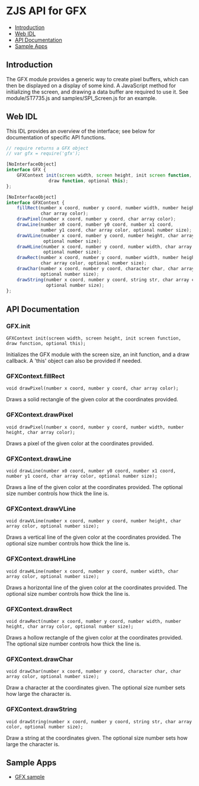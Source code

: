 ZJS API for GFX
===============

* [Introduction](#introduction)
* [Web IDL](#web-idl)
* [API Documentation](#api-documentation)
* [Sample Apps](#sample-apps)

Introduction
------------
The GFX module provides a generic way to create pixel buffers, which can then
be displayed on a display of some kind.  A JavaScript method for initializing
the screen, and drawing a data buffer are required to use it.
See module/ST7735.js and samples/SPI_Screen.js for an example.

Web IDL
-------
This IDL provides an overview of the interface; see below for documentation of
specific API functions.

```javascript
// require returns a GFX object
// var gfx = require('gfx');

[NoInterfaceObject]
interface GFX {
    GFXContext init(screen width, screen height, init screen function,
                draw function, optional this);
};

[NoInterfaceObject]
interface GFXContext {
    fillRect(number x coord, number y coord, number width, number height,
             char array color);
    drawPixel(number x coord, number y coord, char array color);
    drawLine(number x0 coord, number y0 coord, number x1 coord,
             number y1 coord, char array color, optional number size);
    drawVLine(number x coord, number y coord, number height, char array color,
              optional number size);
    drawHLine(number x coord, number y coord, number width, char array color,
              optional number size);
    drawRect(number x coord, number y coord, number width, number height,
             char array color, optional number size);
    drawChar(number x coord, number y coord, character char, char array color,
             optional number size);
    drawString(number x coord, number y coord, string str, char array color,
               optional number size);
};
```

API Documentation
-----------------
### GFX.init

`GFXContext init(screen width, screen height, init screen function, draw function,
             optional this);`

Initializes the GFX module with the screen size, an init function, and a draw
callback.  A 'this' object can also be provided if needed.

### GFXContext.fillRect

`void drawPixel(number x coord, number y coord, char array color);`

Draws a solid rectangle of the given color at the coordinates provided.

### GFXContext.drawPixel

`void drawPixel(number x coord, number y coord, number width, number height,
                char array color);`

Draws a pixel of the given color at the coordinates provided.

### GFXContext.drawLine

`void drawLine(number x0 coord, number y0 coord, number x1 coord,
               number y1 coord, char array color, optional number size);`

Draws a line of the given color at the coordinates provided.  The optional
size number controls how thick the line is.

### GFXContext.drawVLine

`void drawVLine(number x coord, number y coord, number height, char array color,
                optional number size);`

Draws a vertical line of the given color at the coordinates provided.  The
optional size number controls how thick the line is.

### GFXContext.drawHLine

`void drawHLine(number x coord, number y coord, number width, char array color,
                optional number size);`

Draws a horizontal line of the given color at the coordinates provided.  The
optional size number controls how thick the line is.

### GFXContext.drawRect

`void drawRect(number x coord, number y coord, number width, number height,
               char array color, optional number size);`

Draws a hollow rectangle of the given color at the coordinates provided.  The
optional size number controls how thick the line is.

### GFXContext.drawChar

`void drawChar(number x coord, number y coord, character char, char array color,
               optional number size);`

Draw a character at the coordinates given. The optional size number sets how
large the character is.

### GFXContext.drawString

`void drawString(number x coord, number y coord, string str, char array color,
               optional number size);`

Draw a string at the coordinates given. The optional size number sets how
large the character is.

Sample Apps
-----------
* [GFX sample](../samples/SPI_Screen.js)
